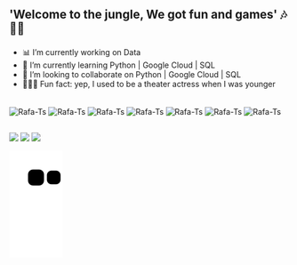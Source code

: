 <a> <h2>
'Welcome to the jungle, We got fun and games' 🎶  🌹🔫 
</h2> </a>
</n>

- 📊 I’m currently working on Data
- 🐍 I’m currently learning Python | Google Cloud | SQL
- 👯 I’m looking to collaborate on Python | Google Cloud | SQL
- 👩🏼‍🎤 Fun fact: yep, I used to be a theater actress when I was younger



<div style="display: inline_block"><br>
  
  <img align="center" alt="Rafa-Ts" height="60" width="50" src="https://cdn.jsdelivr.net/gh/devicons/devicon/icons/googlecloud/googlecloud-original.svg" />
  <img align="center" alt="Rafa-Ts" height="60" width="50" src="https://cdn.jsdelivr.net/gh/devicons/devicon/icons/python/python-original-wordmark.svg" />
  <img align="center" alt="Rafa-Ts" height="60" width="50" src="https://cdn.jsdelivr.net/gh/devicons/devicon/icons/html5/html5-plain-wordmark.svg" />
  <img align="center" alt="Rafa-Ts" height="60" width="50" src="https://cdn.jsdelivr.net/gh/devicons/devicon/icons/mongodb/mongodb-plain-wordmark.svg" />
  <img align="center" alt="Rafa-Ts" height="60" width="50" src="https://cdn.jsdelivr.net/gh/devicons/devicon/icons/jupyter/jupyter-original-wordmark.svg" />
  <img align="center" alt="Rafa-Ts" height="60" width="50" src="https://cdn.jsdelivr.net/gh/devicons/devicon/icons/pandas/pandas-original.svg" />
  <img align="center" alt="Rafa-Ts" height="60" width="50" src="https://cdn.jsdelivr.net/gh/devicons/devicon/icons/canva/canva-original.svg" />
  
   ##
 
<div> 
  <a href="https://www.linkedin.com/in/marina-gaspar" target="_blank"><img src="https://img.shields.io/badge/-LinkedIn-%230077B5?style=for-the-badge&logo=linkedin&logoColor=white" target="_blank"></a>
  <a href = "mailto:contatomgasparts@gmail.com"><img src="https://img.shields.io/badge/-Gmail-%23333?style=for-the-badge&logo=gmail&logoColor=white" target="_blank"></a>
   <a href="https://discord.gg/NnXGpBaw" target="_blank"><img src="https://img.shields.io/badge/Discord-7289DA?style=for-the-badge&logo=discord&logoColor=white" target="_blank"></a> 

  ![Snake animation](https://github.com/rafaballerini/rafaballerini/blob/output/github-contribution-grid-snake.svg) 
 
</div>
  


